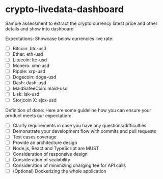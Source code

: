 # crypto-livedata-dashboard
Sample assessment to extract the crypto currency latest price and other details and show into dashboard


Expectations: 
Showcase below currencies live rate:
- [ ] Bitcoin: btc-usd
- [ ] Ether: eth-usd
- [ ] Litecoin: ltc-usd
- [ ] Monero: xmr-usd
- [ ] Ripple: xrp-usd
- [ ] Dogecoin: doge-usd
- [ ] Dash: dash-usd
- [ ] MaidSafeeCoin: maid-usd
- [ ] Lisk: lsk-usd
- [ ] Storjcoin X: sjcx-usd

Definition of done:
Here are some guideline how you can ensure your product meets our expectation:
- [ ] Clarify requirements in case you have any questions/difficulties
- [ ] Demonstrate your development flow with commits and pull requests
- [ ] Test cases coverage
- [ ] Provide an architecture design
- [ ] Node.js, React and TypeScript are MUST
- [ ] Consideration of responsive design
- [ ] Consideration of scalability
- [ ] Consideration of minimizing charging fee for API calls
- [ ] (Optional) Dockerizing the whole application
